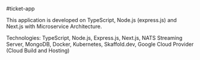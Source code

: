 #ticket-app

This application is developed on TypeScript, Node.js (express.js) and Next.js with Microservice Architecture.

Technologies: TypeScript, Node.js, Express.js, Next.js, NATS Streaming Server, MongoDB, Docker, Kubernetes, Skaffold.dev, Google Cloud Provider (Cloud Build and Hosting)
